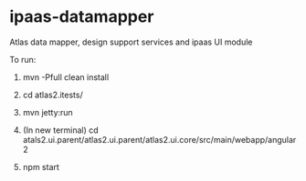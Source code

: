 # ipaas-datamapper
Atlas data mapper, design support services and ipaas UI module

To run:

1. mvn -Pfull clean install

2. cd atlas2.itests/

3. mvn jetty:run

4. (In new terminal) cd atals2.ui.parent/atlas2.ui.parent/atlas2.ui.core/src/main/webapp/angular2

5. npm start

